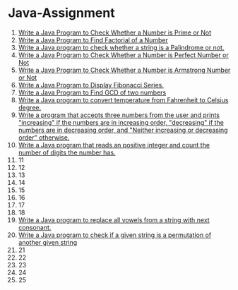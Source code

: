 # Java-Assignment

1. [Write a Java Program to Check Whether a Number is Prime or Not](https://github.com/Shubham-Choudhury/Java-Assignment/blob/main/Program%201.java)
2. [Write a Java Program to Find Factorial of a Number](https://github.com/Shubham-Choudhury/Java-Assignment/blob/main/Program%202.java)
3. [Write a Java program to check whether a string is a Palindrome or not.](https://github.com/Shubham-Choudhury/Java-Assignment/blob/main/Program%203.java)
4. [Write a Java Program to Check Whether a Number is Perfect Number or Not](https://github.com/Shubham-Choudhury/Java-Assignment/blob/main/Program%204.java)
5. [Write a Java Program to Check Whether a Number is Armstrong Number or Not](https://github.com/Shubham-Choudhury/Java-Assignment/blob/main/Program%205.java)
6. [Write a Java Program to Display Fibonacci Series.](https://github.com/Shubham-Choudhury/Java-Assignment/blob/main/Program%206.java)
7. [Write a Java Program to Find GCD of two numbers](https://github.com/Shubham-Choudhury/Java-Assignment/blob/main/Program%207.java)
8. [Write a Java program to convert temperature from Fahrenheit to Celsius degree.](https://github.com/Shubham-Choudhury/Java-Assignment/blob/main/Program%208.java)
9. [Write a program that accepts three numbers from the user and prints "increasing" if the numbers are in increasing order, "decreasing" if the numbers are in decreasing order, and "Neither increasing or decreasing order" otherwise.](https://github.com/Shubham-Choudhury/Java-Assignment/blob/main/Program%209.java)
10. [Write a Java program that reads an positive integer and count the number of digits the number has.](https://github.com/Shubham-Choudhury/Java-Assignment/blob/main/Program%2010.java)
11. 11
12. 12
13. 13
14. 14
15. 15
16. 16
17. 17
18. 18
19. [Write a Java program to replace all vowels from a string with next consonant.](https://github.com/Shubham-Choudhury/Java-Assignment/blob/main/Program%2019.java)
20. [Write a Java program to check if a given string is a permutation of another given string](https://github.com/Shubham-Choudhury/Java-Assignment/blob/main/Program%2020.java)
21. 21
22. 22
23. 23
24. 24
25. 25

